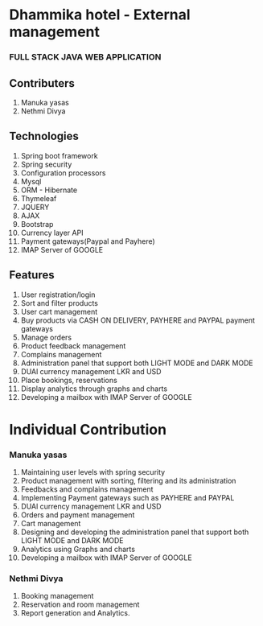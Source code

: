 # Dhammika hotel - External management

### FULL STACK JAVA WEB APPLICATION 

## Contributers

1. Manuka yasas
2. Nethmi Divya 


## Technologies

1. Spring boot framework
2. Spring security
3. Configuration processors 
4. Mysql
5. ORM - Hibernate
6. Thymeleaf
7. JQUERY
8. AJAX
9. Bootstrap
10. Currency layer API
11. Payment gateways(Paypal and Payhere)
12. IMAP Server of GOOGLE

## Features

1. User registration/login
2. Sort and filter products
3. User cart management
4. Buy products via CASH ON DELIVERY, PAYHERE and PAYPAL payment gateways
5. Manage orders
6. Product feedback management
7. Complains management
8. Administration panel that support both LIGHT MODE and DARK MODE
9. DUAl currency management LKR and USD
10. Place bookings, reservations
11. Display analytics through graphs and charts
12. Developing a mailbox with IMAP Server of GOOGLE

# Individual Contribution

### Manuka yasas

1. Maintaining user levels with spring security
2. Product management with sorting, filtering and its administration
3. Feedbacks and complains management
4. Implementing Payment gateways such as PAYHERE and PAYPAL
5. DUAl currency management LKR and USD
6. Orders and payment management
7. Cart management
8. Designing and developing the administration panel that support both LIGHT MODE and DARK MODE
9. Analytics using Graphs and charts
10. Developing a mailbox with IMAP Server of GOOGLE


### Nethmi Divya

1. Booking management
2. Reservation and room management
3. Report generation and Analytics.

